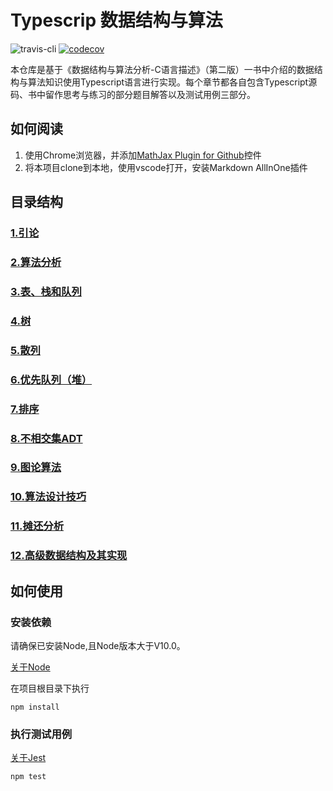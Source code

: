 # Typescrip 数据结构与算法
![travis-cli](https://travis-ci.com/qindagang/data-structures-and-algorithm-analysis-in-typescript.svg?branch=master)
[![codecov](https://codecov.io/gh/qindagang/data-structures-and-algorithm-analysis-in-typescript/branch/master/graph/badge.svg?token=B05PLKNLJP)]()

本仓库是基于《数据结构与算法分析-C语言描述》（第二版）一书中介绍的数据结构与算法知识使用Typescript语言进行实现。每个章节都各自包含Typescript源码、书中留作思考与练习的部分题目解答以及测试用例三部分。

## 如何阅读
1. 使用Chrome浏览器，并添加[MathJax Plugin for Github](https://chrome.google.com/webstore/detail/mathjax-plugin-for-github/ioemnmodlmafdkllaclgeombjnmnbima)控件
2. 将本项目clone到本地，使用vscode打开，安装Markdown AllInOne插件



## 目录结构

### [1.引论](https://github.com/qindagang/data-structures-and-algorithm-analysis-in-typescript/tree/master/Chapters/Chapter1-Introduction)
### [2.算法分析](https://github.com/qindagang/data-structures-and-algorithm-analysis-in-typescript/tree/master/Chapters/Chapter2-AlgorithmAnalysis)
### [3.表、栈和队列]()
### [4.树]()
### [5.散列]()
### [6.优先队列（堆）]()
### [7.排序]()
### [8.不相交集ADT]()
### [9.图论算法]()
### [10.算法设计技巧]()
### [11.摊还分析]()
### [12.高级数据结构及其实现]()


## 如何使用

### 安装依赖

请确保已安装Node,且Node版本大于V10.0。

[关于Node](https://nodejs.org/zh-cn/)


在项目根目录下执行

```
npm install
```

### 执行测试用例

[关于Jest](https://jestjs.io/)

```
npm test
```
